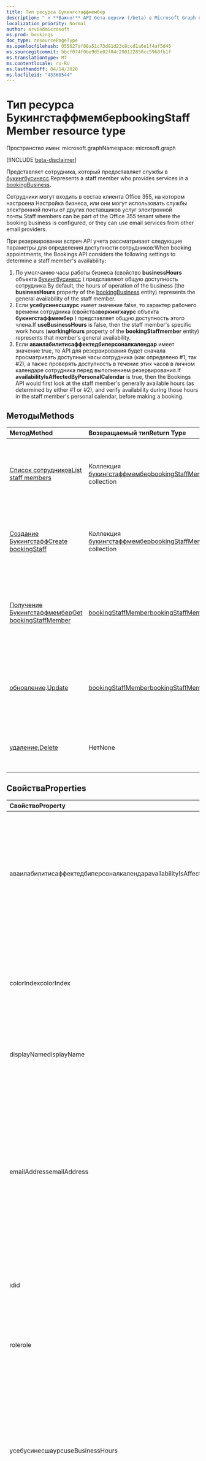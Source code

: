```yaml
---
title: Тип ресурса Букингстаффмембер
description: " > **Важно!** API бета-версии (/beta) в Microsoft Graph проходят тестирование и могут быть изменены. Использование этих API в производственных приложениях не поддерживается."
localization_priority: Normal
author: arvindmicrosoft
ms.prod: bookings
doc_type: resourcePageType
ms.openlocfilehash: 055627af88a51c73d81d23c8ccd1a6e1f4af5d45
ms.sourcegitcommit: bbcf074f0be9d5e02f84c290122850cc5968fb1f
ms.translationtype: MT
ms.contentlocale: ru-RU
ms.lasthandoff: 04/14/2020
ms.locfileid: "43360544"
---
```

# <a name="bookingstaffmember-resource-type"></a><span data-ttu-id="d3aca-104">Тип ресурса Букингстаффмембер</span><span class="sxs-lookup"><span data-stu-id="d3aca-104">bookingStaffMember resource type</span></span>

<span data-ttu-id="d3aca-105">Пространство имен: microsoft.graph</span><span class="sxs-lookup"><span data-stu-id="d3aca-105">Namespace: microsoft.graph</span></span>

 [!INCLUDE [beta-disclaimer](../../includes/beta-disclaimer.md)]
 
<span data-ttu-id="d3aca-106">Представляет сотрудника, который предоставляет службы в [букингбусинесс](bookingbusiness.md).</span><span class="sxs-lookup"><span data-stu-id="d3aca-106">Represents a staff member who provides services in a [bookingBusiness](bookingbusiness.md).</span></span>

<span data-ttu-id="d3aca-107">Сотрудники могут входить в состав клиента Office 355, на котором настроена Настройка бизнеса, или они могут использовать службы электронной почты от других поставщиков услуг электронной почты.</span><span class="sxs-lookup"><span data-stu-id="d3aca-107">Staff members can be part of the Office 355 tenant where the booking business is configured, or they can use email services from other email providers.</span></span>

<span data-ttu-id="d3aca-108">При резервировании встреч API учета рассматривает следующие параметры для определения доступности сотрудников:</span><span class="sxs-lookup"><span data-stu-id="d3aca-108">When booking appointments, the Bookings API considers the following settings to determine a staff member's availability:</span></span> 

1. <span data-ttu-id="d3aca-109">По умолчанию часы работы бизнеса (свойство **businessHours** объекта [букингбусинесс](bookingbusiness.md) ) представляют общую доступность сотрудника.</span><span class="sxs-lookup"><span data-stu-id="d3aca-109">By default, the hours of operation of the business (the **businessHours** property of the [bookingBusiness](bookingbusiness.md) entity) represents the general availability of the staff member.</span></span>
2. <span data-ttu-id="d3aca-110">Если **усебусинесшаурс** имеет значение false, то характер рабочего времени сотрудника (свойства**воркингхаурс** объекта **букингстаффмембер** ) представляет общую доступность этого члена.</span><span class="sxs-lookup"><span data-stu-id="d3aca-110">If **useBusinessHours** is false, then the staff member's specific work hours (**workingHours** property of the **bookingStaffmember** entity) represents that member's general availability.</span></span>
3. <span data-ttu-id="d3aca-111">Если **аваилабилитисаффектедбиперсоналкалендар** имеет значение true, то API для резервирования будет сначала просматривать доступные часы сотрудника (как определено #1, так #2), а также проверять доступность в течение этих часов в личном календаре сотрудника перед выполнением резервирования.</span><span class="sxs-lookup"><span data-stu-id="d3aca-111">If **availabilityIsAffectedByPersonalCalendar** is true, then the Bookings API would first look at the staff member's generally available hours (as determined by either #1 or #2), and verify availability during those hours in the staff member's personal calendar, before making a booking.</span></span>

## <a name="methods"></a><span data-ttu-id="d3aca-112">Методы</span><span class="sxs-lookup"><span data-stu-id="d3aca-112">Methods</span></span>

| <span data-ttu-id="d3aca-113">Метод</span><span class="sxs-lookup"><span data-stu-id="d3aca-113">Method</span></span>           | <span data-ttu-id="d3aca-114">Возвращаемый тип</span><span class="sxs-lookup"><span data-stu-id="d3aca-114">Return Type</span></span>    |<span data-ttu-id="d3aca-115">Описание</span><span class="sxs-lookup"><span data-stu-id="d3aca-115">Description</span></span>|
|:---------------|:--------|:----------|
|[<span data-ttu-id="d3aca-116">Список сотрудников</span><span class="sxs-lookup"><span data-stu-id="d3aca-116">List staff members</span></span>](../api/bookingbusiness-list-staffmembers.md) | <span data-ttu-id="d3aca-117">Коллекция [букингстаффмембер](bookingstaffmember.md)</span><span class="sxs-lookup"><span data-stu-id="d3aca-117">[bookingStaffMember](bookingstaffmember.md) collection</span></span> | <span data-ttu-id="d3aca-118">Получение списка объектов **букингстаффмембер** в указанном [букингбусинесс](../resources/bookingbusiness.md).</span><span class="sxs-lookup"><span data-stu-id="d3aca-118">Get a list of **bookingStaffMember** objects in the specified [bookingbusiness](../resources/bookingbusiness.md).</span></span> |
|[<span data-ttu-id="d3aca-119">Создание Букингстафф</span><span class="sxs-lookup"><span data-stu-id="d3aca-119">Create bookingStaff</span></span>](../api/bookingbusiness-post-staffmembers.md) | <span data-ttu-id="d3aca-120">Коллекция [букингстаффмембер](bookingstaffmember.md)</span><span class="sxs-lookup"><span data-stu-id="d3aca-120">[bookingStaffMember](bookingstaffmember.md) collection</span></span> | <span data-ttu-id="d3aca-121">Создание нового **букингстаффмембер** в указанном [букингбусинесс](../resources/bookingbusiness.md).</span><span class="sxs-lookup"><span data-stu-id="d3aca-121">Create a new **bookingStaffMember** in the specified [bookingbusiness](../resources/bookingbusiness.md).</span></span> |
|[<span data-ttu-id="d3aca-122">Получение Букингстаффмембер</span><span class="sxs-lookup"><span data-stu-id="d3aca-122">Get bookingStaffMember</span></span>](../api/bookingstaffmember-get.md) | [<span data-ttu-id="d3aca-123">bookingStaffMember</span><span class="sxs-lookup"><span data-stu-id="d3aca-123">bookingStaffMember</span></span>](bookingstaffmember.md) |<span data-ttu-id="d3aca-124">Получение свойств и связей объекта **букингстаффмембер** в указанном [букингбусинесс](../resources/bookingbusiness.md).</span><span class="sxs-lookup"><span data-stu-id="d3aca-124">Get the properties and relationships of a **bookingStaffMember** in the specified [bookingbusiness](../resources/bookingbusiness.md).</span></span>|
|<span data-ttu-id="d3aca-125">[обновление](../api/bookingstaffmember-update.md).</span><span class="sxs-lookup"><span data-stu-id="d3aca-125">[Update](../api/bookingstaffmember-update.md)</span></span> | [<span data-ttu-id="d3aca-126">bookingStaffMember</span><span class="sxs-lookup"><span data-stu-id="d3aca-126">bookingStaffMember</span></span>](bookingstaffmember.md)    |<span data-ttu-id="d3aca-127">Обновление свойств объекта **букингстаффмембер** в указанном [букингбусинесс](../resources/bookingbusiness.md).</span><span class="sxs-lookup"><span data-stu-id="d3aca-127">Update the properties of a **bookingStaffMember** in the specified [bookingbusiness](../resources/bookingbusiness.md).</span></span>|
|<span data-ttu-id="d3aca-128">[удаление](../api/bookingstaffmember-delete.md);</span><span class="sxs-lookup"><span data-stu-id="d3aca-128">[Delete](../api/bookingstaffmember-delete.md)</span></span> | <span data-ttu-id="d3aca-129">Нет</span><span class="sxs-lookup"><span data-stu-id="d3aca-129">None</span></span> |<span data-ttu-id="d3aca-130">Удаление сотрудника в заданном [букингбусинесс](../resources/bookingbusiness.md).</span><span class="sxs-lookup"><span data-stu-id="d3aca-130">Delete a staff member in the specified [bookingbusiness](../resources/bookingbusiness.md).</span></span> |

## <a name="properties"></a><span data-ttu-id="d3aca-131">Свойства</span><span class="sxs-lookup"><span data-stu-id="d3aca-131">Properties</span></span>
| <span data-ttu-id="d3aca-132">Свойство</span><span class="sxs-lookup"><span data-stu-id="d3aca-132">Property</span></span>     | <span data-ttu-id="d3aca-133">Тип</span><span class="sxs-lookup"><span data-stu-id="d3aca-133">Type</span></span>   |<span data-ttu-id="d3aca-134">Описание</span><span class="sxs-lookup"><span data-stu-id="d3aca-134">Description</span></span>|
|:---------------|:--------|:----------|
|<span data-ttu-id="d3aca-135">аваилабилитисаффектедбиперсоналкалендар</span><span class="sxs-lookup"><span data-stu-id="d3aca-135">availabilityIsAffectedByPersonalCalendar</span></span>|<span data-ttu-id="d3aca-136">Boolean</span><span class="sxs-lookup"><span data-stu-id="d3aca-136">Boolean</span></span>|<span data-ttu-id="d3aca-137">True означает, что если сотрудник является пользователем Office 365, то API для резервирования будет проверять доступность сотрудников в личном календаре в Office 365 перед выполнением резервирования.</span><span class="sxs-lookup"><span data-stu-id="d3aca-137">True means that if the staff member is an Office 365 user, the Bookings API would verify the staff member's availability in their personal calendar in Office 365, before making a booking.</span></span> |
|<span data-ttu-id="d3aca-138">colorIndex</span><span class="sxs-lookup"><span data-stu-id="d3aca-138">colorIndex</span></span>|<span data-ttu-id="d3aca-139">Int32</span><span class="sxs-lookup"><span data-stu-id="d3aca-139">Int32</span></span>|<span data-ttu-id="d3aca-140">Определяет цвет для представления сотрудника.</span><span class="sxs-lookup"><span data-stu-id="d3aca-140">Identifies a color to represent the staff member.</span></span> <span data-ttu-id="d3aca-141">Цвет соответствует цветовой палитре на странице " **сведения о персонале** " в приложении "книги".</span><span class="sxs-lookup"><span data-stu-id="d3aca-141">The color corresponds to the color palette in the **Staff details** page in the Bookings app.</span></span>|
|<span data-ttu-id="d3aca-142">displayName</span><span class="sxs-lookup"><span data-stu-id="d3aca-142">displayName</span></span>|<span data-ttu-id="d3aca-143">Строка</span><span class="sxs-lookup"><span data-stu-id="d3aca-143">String</span></span>|<span data-ttu-id="d3aca-144">Имя сотрудника, отображаемое для клиентов.</span><span class="sxs-lookup"><span data-stu-id="d3aca-144">The name of the staff member, as displayed to customers.</span></span> <span data-ttu-id="d3aca-145">Обязательный.</span><span class="sxs-lookup"><span data-stu-id="d3aca-145">Required.</span></span>|
|<span data-ttu-id="d3aca-146">emailAddress</span><span class="sxs-lookup"><span data-stu-id="d3aca-146">emailAddress</span></span>|<span data-ttu-id="d3aca-147">String</span><span class="sxs-lookup"><span data-stu-id="d3aca-147">String</span></span>|<span data-ttu-id="d3aca-148">Адрес электронной почты сотрудника.</span><span class="sxs-lookup"><span data-stu-id="d3aca-148">The email address of the staff member.</span></span> <span data-ttu-id="d3aca-149">Это может быть тот же клиент Office 365, что и в Организации, или в другом домене электронной почты.</span><span class="sxs-lookup"><span data-stu-id="d3aca-149">This can be in the same Office 365 tenant as the business, or in a different email domain.</span></span> <span data-ttu-id="d3aca-150">Этот адрес электронной почты можно использовать, если для свойства **сендконфирматионстувнер** в политике планирования бизнеса задано значение true.</span><span class="sxs-lookup"><span data-stu-id="d3aca-150">This email address can be used if the **sendConfirmationsToOwner** property is set to true in the scheduling policy of the business.</span></span> <span data-ttu-id="d3aca-151">Обязательный.</span><span class="sxs-lookup"><span data-stu-id="d3aca-151">Required.</span></span>|
|<span data-ttu-id="d3aca-152">id</span><span class="sxs-lookup"><span data-stu-id="d3aca-152">id</span></span>|<span data-ttu-id="d3aca-153">String</span><span class="sxs-lookup"><span data-stu-id="d3aca-153">String</span></span>| <span data-ttu-id="d3aca-154">Идентификатор сотрудника в формате GUID.</span><span class="sxs-lookup"><span data-stu-id="d3aca-154">The ID of the staff member, in a GUID format.</span></span> <span data-ttu-id="d3aca-155">Только для чтения.</span><span class="sxs-lookup"><span data-stu-id="d3aca-155">Read-only.</span></span>|
|<span data-ttu-id="d3aca-156">role</span><span class="sxs-lookup"><span data-stu-id="d3aca-156">role</span></span>|<span data-ttu-id="d3aca-157">string</span><span class="sxs-lookup"><span data-stu-id="d3aca-157">string</span></span>| <span data-ttu-id="d3aca-158">Роль сотрудника в Организации.</span><span class="sxs-lookup"><span data-stu-id="d3aca-158">The role of the staff member in the business.</span></span> <span data-ttu-id="d3aca-159">Возможные значения: `guest`, `administrator`, `viewer`, `externalGuest`.</span><span class="sxs-lookup"><span data-stu-id="d3aca-159">Possible values are: `guest`, `administrator`, `viewer`, `externalGuest`.</span></span> <span data-ttu-id="d3aca-160">Обязательный.</span><span class="sxs-lookup"><span data-stu-id="d3aca-160">Required.</span></span>|
|<span data-ttu-id="d3aca-161">усебусинесшаурс</span><span class="sxs-lookup"><span data-stu-id="d3aca-161">useBusinessHours</span></span>|<span data-ttu-id="d3aca-162">Boolean</span><span class="sxs-lookup"><span data-stu-id="d3aca-162">Boolean</span></span>|<span data-ttu-id="d3aca-163">Значение true означает, что уровень доступности сотрудника указан в свойстве **businessHours** предприятия.</span><span class="sxs-lookup"><span data-stu-id="d3aca-163">True means the staff member's availability is as specified in the **businessHours** property of the business.</span></span> <span data-ttu-id="d3aca-164">Значение false означает, что доступность определяется значением свойства **воркингхаурс** сотрудника.</span><span class="sxs-lookup"><span data-stu-id="d3aca-164">False means the availability is determined by the staff member's **workingHours** property setting.</span></span>|
|<span data-ttu-id="d3aca-165">workingHours</span><span class="sxs-lookup"><span data-stu-id="d3aca-165">workingHours</span></span>|<span data-ttu-id="d3aca-166">Коллекция [букингворкхаурс](bookingworkhours.md)</span><span class="sxs-lookup"><span data-stu-id="d3aca-166">[bookingWorkHours](bookingworkhours.md) collection</span></span>|<span data-ttu-id="d3aca-167">Диапазон часов на каждый день недели, когда сотрудник становится доступен для резервирования.</span><span class="sxs-lookup"><span data-stu-id="d3aca-167">The range of hours each day of the week that the staff member is available for booking.</span></span> <span data-ttu-id="d3aca-168">По умолчанию они инициализируются так же, как свойство **businessHours** для бизнеса.</span><span class="sxs-lookup"><span data-stu-id="d3aca-168">By default, they are initialized to be the same as the **businessHours** property of the business.</span></span>|

## <a name="relationships"></a><span data-ttu-id="d3aca-169">Связи</span><span class="sxs-lookup"><span data-stu-id="d3aca-169">Relationships</span></span>
<span data-ttu-id="d3aca-170">Нет</span><span class="sxs-lookup"><span data-stu-id="d3aca-170">None</span></span>


## <a name="json-representation"></a><span data-ttu-id="d3aca-171">Представление JSON</span><span class="sxs-lookup"><span data-stu-id="d3aca-171">JSON representation</span></span>

<span data-ttu-id="d3aca-172">Ниже указано представление ресурса в формате JSON.</span><span class="sxs-lookup"><span data-stu-id="d3aca-172">The following is a JSON representation of the resource.</span></span>

<!-- {
  "blockType": "resource",
  "optionalProperties": [

  ],
  "@odata.type": "microsoft.graph.bookingStaffMember"
}-->

```json
{
  "availabilityIsAffectedByPersonalCalendar": true,
  "colorIndex": 1024,
  "displayName": "String",
  "emailAddress": "String",
  "id": "String (identifier)",
  "role": "string",
  "useBusinessHours": true,
  "workingHours": [{"@odata.type": "microsoft.graph.bookingWorkHours"}]
}

```

<!-- uuid: 8fcb5dbc-d5aa-4681-8e31-b001d5168d79
2015-10-25 14:57:30 UTC -->
<!--
{
  "type": "#page.annotation",
  "description": "bookingStaffMember resource",
  "keywords": "",
  "section": "documentation",
  "tocPath": "",
  "suppressions": []
}
-->
